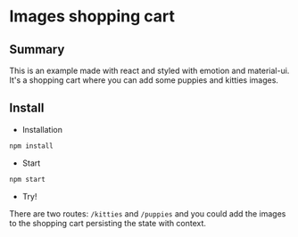 # Images shopping cart

## Summary

This is an example made with react and styled with emotion and material-ui. It's a shopping 
cart where you can add some puppies and kitties images.

## Install

- Installation

```bash
npm install
```

- Start

```bash
npm start
```

- Try!

There are two routes: `/kitties` and `/puppies` and you could add the images to the shopping cart persisting the state with context.




